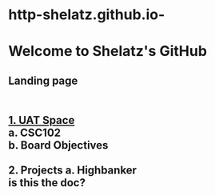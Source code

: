 # http-shelatz.github.io-
<head>

</head>
<h1>Welcome to Shelatz's GitHub</h1>
<body>
    <h2>Landing page<h2>
    <br>
   <a href="UAT Space.md"> 1. UAT Space</a><br>
         a. CSC102<br>
      b. Board Objectives<br><br>
    2. Projects
      a. Highbanker<br>    
</body>
        is this the doc?
</html>
